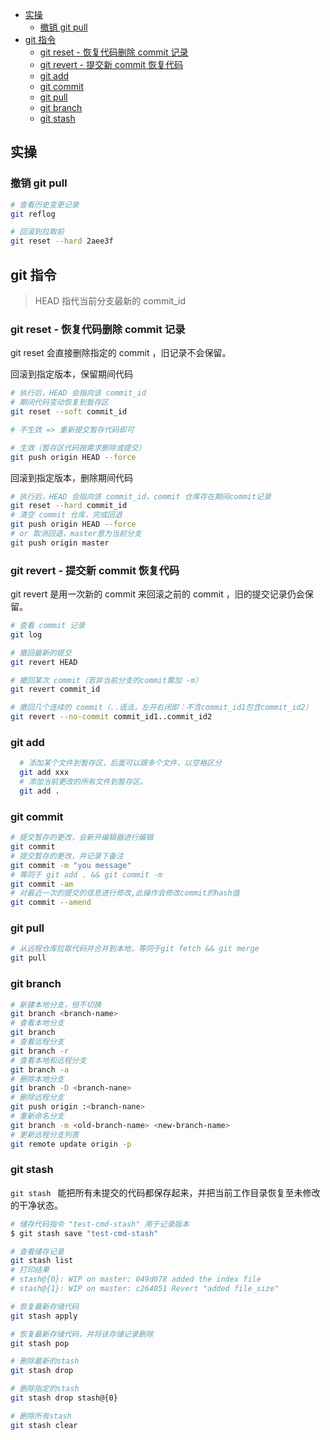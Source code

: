 <!--
 * @Date: 2021-06-16 17:11:17
 * @LastEditors: wfj
 * @LastEditTime: 2023-10
-->

- [实操](#实操)
  - [撤销 git pull](#撤销-git-pull)
- [git 指令](#git-指令)
  - [git reset - 恢复代码删除 commit 记录](#git-reset---恢复代码删除-commit-记录)
  - [git revert - 提交新 commit 恢复代码](#git-revert---提交新-commit-恢复代码)
  - [git add](#git-add)
  - [git commit](#git-commit)
  - [git pull](#git-pull)
  - [git branch](#git-branch)
  - [git stash](#git-stash)

## 实操

### 撤销 git pull

```bash
# 查看历史变更记录
git reflog

# 回滚到拉取前
git reset --hard 2aee3f
```

## git 指令

> HEAD 指代当前分支最新的 commit_id

### git reset - 恢复代码删除 commit 记录

git reset 会直接删除指定的 commit ，旧记录不会保留。

回滚到指定版本，保留期间代码

```bash
# 执行后，HEAD 会指向该 commit_id
# 期间代码变动恢复到暂存区
git reset --soft commit_id

# 不生效 => 重新提交暂存代码即可

# 生效（暂存区代码按需求删除或提交）
git push origin HEAD --force
```

回滚到指定版本，删除期间代码

```bash
# 执行后，HEAD 会指向该 commit_id，commit 仓库存在期间commit记录
git reset --hard commit_id
# 清空 commit 仓库，完成回退
git push origin HEAD --force
# or 取消回退，master意为当前分支
git push origin master
```

### git revert - 提交新 commit 恢复代码

git revert 是用一次新的 commit 来回滚之前的 commit ，旧的提交记录仍会保留。

```bash
# 查看 commit 记录
git log

# 撤回最新的提交
git revert HEAD

# 撤回某次 commit（若非当前分支的commit需加 -m）
git revert commit_id

# 撤回几个连续的 commit（..语法，左开右闭即：不含commit_id1包含commit_id2）
git revert --no-commit commit_id1..commit_id2
```

### git add

```bash
  # 添加某个文件到暂存区，后面可以跟多个文件，以空格区分
  git add xxx
  # 添加当前更改的所有文件到暂存区。
  git add .
```

### git commit

```bash
# 提交暂存的更改，会新开编辑器进行编辑
git commit
# 提交暂存的更改，并记录下备注
git commit -m "you message"
# 等同于 git add . && git commit -m
git commit -am
# 对最近一次的提交的信息进行修改,此操作会修改commit的hash值
git commit --amend
```

### git pull

```bash
# 从远程仓库拉取代码并合并到本地，等同于git fetch && git merge
git pull
```

### git branch

```bash
# 新建本地分支，但不切换
git branch <branch-name>
# 查看本地分支
git branch
# 查看远程分支
git branch -r
# 查看本地和远程分支
git branch -a
# 删除本地分支
git branch -D <branch-nane>
# 删除远程分支
git push origin :<branch-nane>
# 重新命名分支
git branch -m <old-branch-name> <new-branch-name>
# 更新远程分支列表
git remote update origin -p
```

### git stash

`git stash ` 能把所有未提交的代码都保存起来，并把当前工作目录恢复至未修改的干净状态。

```bash
# 储存代码指令 "test-cmd-stash" 用于记录版本
$ git stash save "test-cmd-stash"

# 查看储存记录
git stash list
# 打印结果
# stash@{0}: WIP on master: 049d078 added the index file
# stash@{1}: WIP on master: c264051 Revert "added file_size"

# 恢复最新存储代码
git stash apply

# 恢复最新存储代码，并将该存储记录删除
git stash pop

# 删除最新的stash
git stash drop

# 删除指定的stash
git stash drop stash@{0}

# 删除所有stash
git stash clear
```
